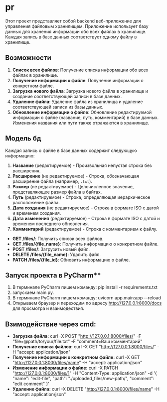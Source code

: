 # pr
Этот проект представляет собой backend веб-приложение для управления файловым хранилищем. Приложение использует базу данных для хранения информации обо всех файлах в хранилище. Каждая запись в базе данных соответствует одному файлу в хранилище.

## Возможности

1. **Список всех файлов**: Получение списка информации обо всех файлах в хранилище.
2. **Получение информации о файле**: Получение информации о конкретном файле.
3. **Загрузка нового файла**: Загрузка нового файла в хранилище и создание соответствующей записи в базе данных.
4. **Удаление файла**: Удаление файла из хранилища и удаление соответствующей записи из базы данных.
5. **Обновление информации о файле**: Обновление редактируемой информации о файле (название, путь, комментарий) в базе данных. Изменения названия или пути также отражаются в хранилище.

## Модель бд

Каждая запись о файле в базе данных содержит следующую информацию:

1. **Название** (редактируемое) - Произвольная непустая строка без расширения.
2. **Расширение** (не редактируемое) - Строка, обозначающая расширение файла (например, `.txt`).
3. **Размер** (не редактируемое) - Целочисленное значение, представляющее размер файла в байтах.
4. **Путь** (редактируемое) - Строка, определяющая иерархическое расположение файла.
5. **Дата создания** (не редактируемое) - Строка в формате ISO с датой и временем создания.
6. **Дата изменения** (редактируемое) - Строка в формате ISO с датой и временем последнего обновления.
7. **Комментарий** (редактируемое) - Строка с комментарием к файлу.

- **GET /files/**: Получить список всех файлов.
- **GET /files/{file_name}**: Получить информацию о конкретном файле.
- **POST /files/**: Загрузить новый файл.
- **DELETE /files/{file_name}**: Удалить файл.
- **PATCH /files/{file_id}**: Обновить информацию о файле.


## Запуск проекта в PyCharm**
1. В терминале PyCharm пишем команду: pip install -r requirements.txt
2. запускаем main.py.
3. В терминале PyCharm пишем команду: uvicorn app.main:app --reload
4. Открываем браузер и переходим по адресу http://127.0.0.1:8000/docs для просмотра и взаимодествия.

## Взимодействие через cmd:
- **Загрузка файла:**
curl -X POST "http://127.0.0.1:8000/files/" -F "file=@path/to/your/file.txt" -F "comment=Ваш комментарий"
- **Получение списка файлов:**
curl -X GET "http://127.0.0.1:8000/files/" -H "accept: application/json"
- **Получение информации о конкретном файле:**
curl -X GET "http://127.0.0.1:8000/files/name" -H "accept: application/json"
- **Изменение информации о файле:**
curl -X PATCH "http://127.0.0.1:8000/files/1" -H "Content-Type: application/json" -d '{
    "name": "edit-file",
    "path": "./uploaded_files/new-path/",
    "comment": "edit comment"
}'
- **Удаление файла:**
curl -X DELETE "http://127.0.0.1:8000/files/name" -H "accept: application/json"
